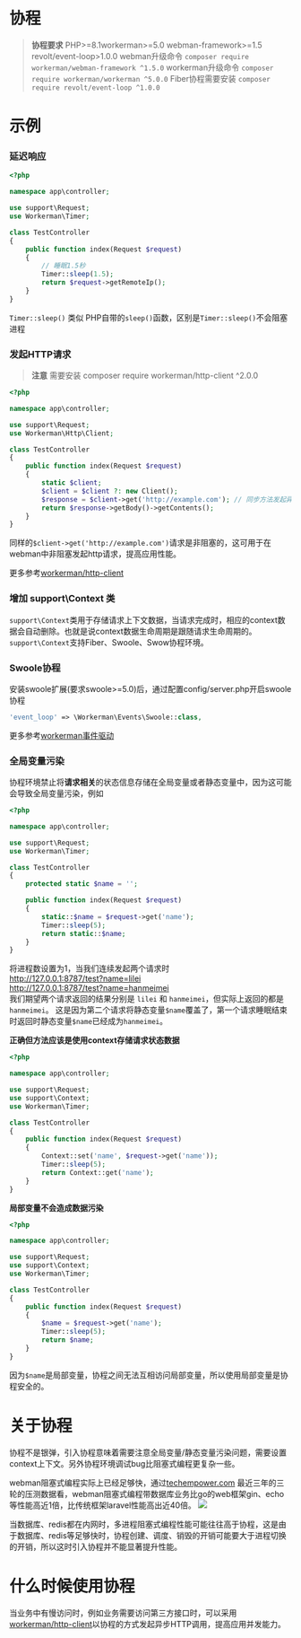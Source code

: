 # 协程

> **协程要求**
> PHP>=8.1workerman>=5.0 webman-framework>=1.5 revolt/event-loop>1.0.0
> webman升级命令 `composer require workerman/webman-framework ^1.5.0`
> workerman升级命令 `composer require workerman/workerman ^5.0.0`
> Fiber协程需要安装 `composer require revolt/event-loop ^1.0.0`

# 示例
### 延迟响应

```php
<?php

namespace app\controller;

use support\Request;
use Workerman\Timer;

class TestController
{
    public function index(Request $request)
    {
        // 睡眠1.5秒
        Timer::sleep(1.5);
        return $request->getRemoteIp();
    }
}
```
`Timer::sleep()` 类似 PHP自带的`sleep()`函数，区别是`Timer::sleep()`不会阻塞进程


### 发起HTTP请求

> **注意**
> 需要安装 composer require workerman/http-client ^2.0.0

```php
<?php

namespace app\controller;

use support\Request;
use Workerman\Http\Client;

class TestController
{
    public function index(Request $request)
    {
        static $client;
        $client = $client ?: new Client();
        $response = $client->get('http://example.com'); // 同步方法发起异步请求
        return $response->getBody()->getContents();
    }
}
```
同样的`$client->get('http://example.com')`请求是非阻塞的，这可用于在webman中非阻塞发起http请求，提高应用性能。

更多参考[workerman/http-client](https://www.workerman.net/doc/workerman/components/workerman-http-client.html)

### 增加 support\Context 类

`support\Context`类用于存储请求上下文数据，当请求完成时，相应的context数据会自动删除。也就是说context数据生命周期是跟随请求生命周期的。`support\Context`支持Fiber、Swoole、Swow协程环境。


### Swoole协程
安装swoole扩展(要求swoole>=5.0)后，通过配置config/server.php开启swoole协程
```php
'event_loop' => \Workerman\Events\Swoole::class,
```

更多参考[workerman事件驱动](https://www.workerman.net/doc/workerman/appendices/event.html)

### 全局变量污染

协程环境禁止将**请求相关**的状态信息存储在全局变量或者静态变量中，因为这可能会导致全局变量污染，例如

```php
<?php

namespace app\controller;

use support\Request;
use Workerman\Timer;

class TestController
{
    protected static $name = '';

    public function index(Request $request)
    {
        static::$name = $request->get('name');
        Timer::sleep(5);
        return static::$name;
    }
}
```

将进程数设置为1，当我们连续发起两个请求时  
http://127.0.0.1:8787/test?name=lilei  
http://127.0.0.1:8787/test?name=hanmeimei  
我们期望两个请求返回的结果分别是 `lilei` 和 `hanmeimei`，但实际上返回的都是`hanmeimei`。
这是因为第二个请求将静态变量`$name`覆盖了，第一个请求睡眠结束时返回时静态变量`$name`已经成为`hanmeimei`。

**正确但方法应该是使用context存储请求状态数据**
```php
<?php

namespace app\controller;

use support\Request;
use support\Context;
use Workerman\Timer;

class TestController
{
    public function index(Request $request)
    {
        Context::set('name', $request->get('name'));
        Timer::sleep(5);
        return Context::get('name');
    }
}
```

**局部变量不会造成数据污染**
```php
<?php

namespace app\controller;

use support\Request;
use support\Context;
use Workerman\Timer;

class TestController
{
    public function index(Request $request)
    {
        $name = $request->get('name');
        Timer::sleep(5);
        return $name;
    }
}
```
因为`$name`是局部变量，协程之间无法互相访问局部变量，所以使用局部变量是协程安全的。

# 关于协程
协程不是银弹，引入协程意味着需要注意全局变量/静态变量污染问题，需要设置context上下文。另外协程环境调试bug比阻塞式编程更复杂一些。

webman阻塞式编程实际上已经足够快，通过[techempower.com](https://www.techempower.com/benchmarks/#section=data-r21&l=zijnjz-6bj&test=db&f=1ekg-cbcw-2t4w-27wr68-pc0-iv9slc-0-1ekgw-39g-kxs00-o0zk-4fu13d-2x8do8-2) 最近三年的三轮的压测数据看，webman阻塞式编程带数据库业务比go的web框架gin、echo等性能高近1倍，比传统框架laravel性能高出近40倍。
![](../../assets/img/benchemarks-go-sw.png?)

当数据库、redis都在内网时，多进程阻塞式编程性能可能往往高于协程，这是由于数据库、redis等足够快时，协程创建、调度、销毁的开销可能要大于进程切换的开销，所以这时引入协程并不能显著提升性能。

# 什么时候使用协程
当业务中有慢访问时，例如业务需要访问第三方接口时，可以采用[workerman/http-client](https://www.workerman.net/doc/workerman/components/workerman-http-client.html)以协程的方式发起异步HTTP调用，提高应用并发能力。